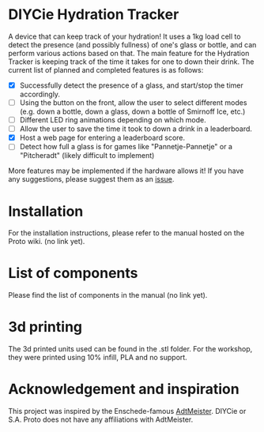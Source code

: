 # DIYCie Hydration Tracker
A device that can keep track of your hydration! 
It uses a 1kg load cell to detect the presence (and possibly fullness) of one's glass or bottle, and can perform various actions based on that. 
The main feature for the Hydration Tracker is keeping track of the time it takes for one to down their drink. The current list of planned and completed features is as follows:

- [X] Successfully detect the presence of a glass, and start/stop the timer accordingly.
- [ ] Using the button on the front, allow the user to select different modes (e.g. down a bottle, down a glass, down a bottle of Smirnoff Ice, etc.)
- [ ] Different LED ring animations depending on which mode.
- [ ] Allow the user to save the time it took to down a drink in a leaderboard.
- [X] Host a web page for entering a leaderboard score.
- [ ] Detect how full a glass is for games like "Pannetje-Pannetje" or a "Pitcheradt" (likely difficult to implement)

More features may be implemented if the hardware allows it! If you have any suggestions, please suggest them as an [issue](https://github.com/MaxLiebe/Hydration-Tracker/issues/new).

# Installation
For the installation instructions, please refer to the manual hosted on the Proto wiki. (no link yet).

# List of components
Please find the list of components in the manual (no link yet).

# 3d printing
The 3d printed units used can be found in the .stl folder. For the workshop, they were printed using 10% infill, PLA and no support.

# Acknowledgement and inspiration
This project was inspired by the Enschede-famous [AdtMeister](https://adtmeister.com/). DIYCie or S.A. Proto does not have any affiliations with AdtMeister.
